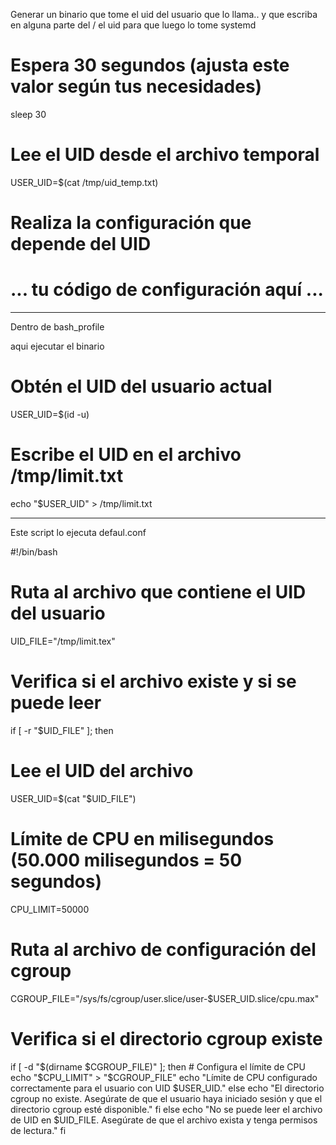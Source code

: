 Generar un binario que tome el uid del usuario que lo llama.. y que escriba en alguna parte del / el uid
para que luego lo tome systemd
# Espera 30 segundos (ajusta este valor según tus necesidades)
sleep 30

# Lee el UID desde el archivo temporal
USER_UID=$(cat /tmp/uid_temp.txt)

# Realiza la configuración que depende del UID
# ... tu código de configuración aquí ...
------------------------------------------------------------------------------------------------
Dentro de bash_profile

aqui ejecutar el binario
# Obtén el UID del usuario actual
USER_UID=$(id -u)

# Escribe el UID en el archivo /tmp/limit.txt
echo "$USER_UID" > /tmp/limit.txt

-----------------------------------------------------------------------------------------------


Este script lo ejecuta defaul.conf

#!/bin/bash

# Ruta al archivo que contiene el UID del usuario
UID_FILE="/tmp/limit.tex"

# Verifica si el archivo existe y si se puede leer
if [ -r "$UID_FILE" ]; then
  # Lee el UID del archivo
  USER_UID=$(cat "$UID_FILE")

  # Límite de CPU en milisegundos (50.000 milisegundos = 50 segundos)
  CPU_LIMIT=50000

  # Ruta al archivo de configuración del cgroup
  CGROUP_FILE="/sys/fs/cgroup/user.slice/user-$USER_UID.slice/cpu.max"

  # Verifica si el directorio cgroup existe
  if [ -d "$(dirname $CGROUP_FILE)" ]; then
    # Configura el límite de CPU
    echo "$CPU_LIMIT" > "$CGROUP_FILE"
    echo "Límite de CPU configurado correctamente para el usuario con UID $USER_UID."
  else
    echo "El directorio cgroup no existe. Asegúrate de que el usuario haya iniciado sesión y que el directorio cgroup esté disponible."
  fi
else
  echo "No se puede leer el archivo de UID en $UID_FILE. Asegúrate de que el archivo exista y tenga permisos de lectura."
fi


